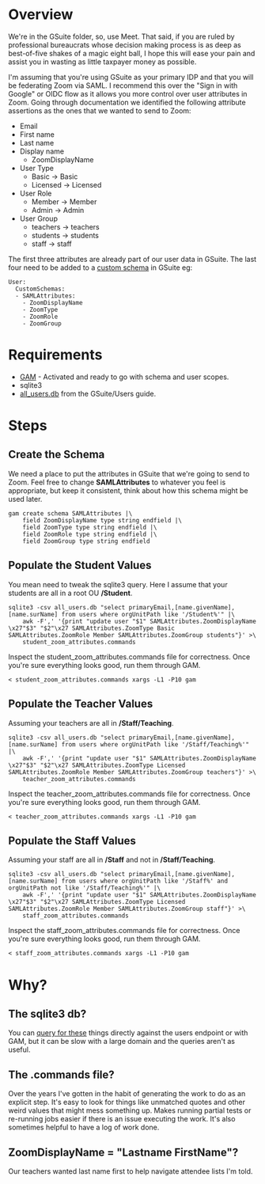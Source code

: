 # Overview

We're in the GSuite folder, so, use Meet. That said, if you are ruled by
professional bureaucrats whose decision making process is as deep as
best-of-five shakes of a magic eight ball, I hope this will ease your pain and
assist you in wasting as little taxpayer money as possible.

I'm assuming that you're using GSuite as your primary IDP and that you will be
federating Zoom via SAML. I recommend this over the "Sign in with Google" or
OIDC flow as it allows you more control over user attributes in Zoom. Going
through documentation we identified the following attribute assertions as the
ones that we wanted to send to Zoom:
* Email
* First name
* Last name
* Display name  
  * ZoomDisplayName
* User Type  
  * Basic -> Basic
  * Licensed -> Licensed
* User Role  
  * Member -> Member
  * Admin -> Admin
* User Group  
  * teachers -> teachers
  * students -> students
  * staff -> staff

The first three attributes are already part of our user data in GSuite. The
last four need to be added to a [custom schema](https://developers.google.com/admin-sdk/directory/v1/reference/schemas) in GSuite eg:
```
User:
  CustomSchemas:
  - SAMLAttributes:
    - ZoomDisplayName
    - ZoomType
    - ZoomRole
    - ZoomGroup
```

# Requirements

* [GAM](https://github.com/jay0lee/GAM/wiki) - Activated and ready to go with schema and user scopes.
* sqlite3
* [all_users.db](https://github.com/NicBuihner/work-tools/tree/master/GSuite/Users) from the GSuite/Users guide.

# Steps

## Create the Schema
We need a place to put the attributes in GSuite that we're going to send to
Zoom. Feel free to change **SAMLAttributes** to whatever you feel is
appropriate, but keep it consistent, think about how this schema might be used
later.
```
gam create schema SAMLAttributes |\
    field ZoomDisplayName type string endfield |\
    field ZoomType type string endfield |\
    field ZoomRole type string endfield |\
    field ZoomGroup type string endfield
```

## Populate the Student Values
You mean need to tweak the sqlite3 query. Here I assume that your students are all in a root OU **/Student**.
```
sqlite3 -csv all_users.db "select primaryEmail,[name.givenName],[name.surName] from users where orgUnitPath like '/Student%'" |\
    awk -F',' '{print "update user "$1" SAMLAttributes.ZoomDisplayName \x27"$3" "$2"\x27 SAMLAttributes.ZoomType Basic SAMLAttributes.ZoomRole Member SAMLAttributes.ZoomGroup students"}' >\
    student_zoom_attributes.commands
```
Inspect the student_zoom_attributes.commands file for correctness. Once you're sure everything looks good, run them through GAM.
```
< student_zoom_attributes.commands xargs -L1 -P10 gam
```

## Populate the Teacher Values
Assuming your teachers are all in **/Staff/Teaching**.
```
sqlite3 -csv all_users.db "select primaryEmail,[name.givenName],[name.surName] from users where orgUnitPath like '/Staff/Teaching%'" |\
    awk -F',' '{print "update user "$1" SAMLAttributes.ZoomDisplayName \x27"$3" "$2"\x27 SAMLAttributes.ZoomType Licensed SAMLAttributes.ZoomRole Member SAMLAttributes.ZoomGroup teachers"}' >\
    teacher_zoom_attributes.commands
```
Inspect the teacher_zoom_attributes.commands file for correctness. Once you're sure everything looks good, run them through GAM.
```
< teacher_zoom_attributes.commands xargs -L1 -P10 gam
```

## Populate the Staff Values
Assuming your staff are all in **/Staff** and not in **/Staff/Teaching**.
```
sqlite3 -csv all_users.db "select primaryEmail,[name.givenName],[name.surName] from users where orgUnitPath like '/Staff%' and orgUnitPath not like '/Staff/Teaching%'" |\
    awk -F',' '{print "update user "$1" SAMLAttributes.ZoomDisplayName \x27"$3" "$2"\x27 SAMLAttributes.ZoomType Licensed SAMLAttributes.ZoomRole Member SAMLAttributes.ZoomGroup staff"}' >\
    staff_zoom_attributes.commands
```
Inspect the staff_zoom_attributes.commands file for correctness. Once you're sure everything looks good, run them through GAM.
```
< staff_zoom_attributes.commands xargs -L1 -P10 gam
```

# Why?
## The sqlite3 db?
You can [query for
these](https://developers.google.com/admin-sdk/directory/v1/guides/search-users)
things directly against the users endpoint or with GAM, but it can be slow with
a large domain and the queries aren't as useful.

## The .commands file?
Over the years I've gotten in the habit of generating the work to do as an
explicit step. It's easy to look for things like unmatched quotes and other
weird values that might mess something up. Makes running partial tests or
re-running jobs easier if there is an issue executing the work. It's also
sometimes helpful to have a log of work done.

## ZoomDisplayName = "Lastname FirstName"?
Our teachers wanted last name first to help navigate attendee lists I'm told.
